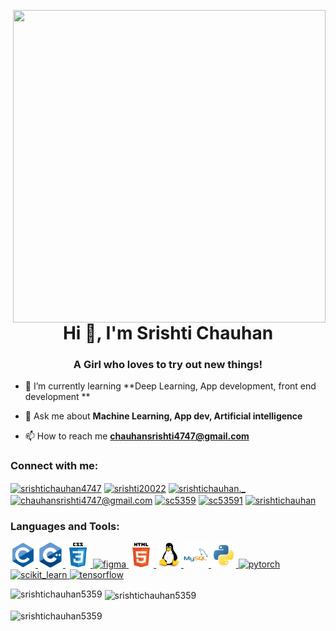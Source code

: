 
<img src="https://i.pinimg.com/originals/37/86/84/3786843c8b45ffdf68acc6baecab2d80.gif" 
     width="500" 
     height="500"
     align="right" />

<h1 align="center">Hi 👋, I'm Srishti Chauhan</h1>
<h3 align="center">A Girl who loves to try out new things! </h3>

- 🌱 I’m currently learning **Deep Learning, App development, front end development  **

- 💬 Ask me about **Machine Learning, App dev, Artificial intelligence**

- 📫 How to reach me **chauhansrishti4747@gmail.com**

<h3 align="left">Connect with me:</h3>
<p align="left">
<a href="https://linkedin.com/in/srishtichauhan4747" target="blank"><img align="center" src="https://raw.githubusercontent.com/rahuldkjain/github-profile-readme-generator/master/src/images/icons/Social/linked-in-alt.svg" alt="srishtichauhan4747" height="30" width="40" /></a>
<a href="https://kaggle.com/srishti20022" target="blank"><img align="center" src="https://raw.githubusercontent.com/rahuldkjain/github-profile-readme-generator/master/src/images/icons/Social/kaggle.svg" alt="srishti20022" height="30" width="40" /></a>
<a href="https://instagram.com/srishtichauhan._" target="blank"><img align="center" src="https://raw.githubusercontent.com/rahuldkjain/github-profile-readme-generator/master/src/images/icons/Social/instagram.svg" alt="srishtichauhan._" height="30" width="40" /></a>
  <a href="https://medium.com/@chauhansrishti4747" target="blank"><img align="center" src="https://tse3.mm.bing.net/th?id=OIP.QxOPjEQ91N8-yeG_m2R9IQHaFj&pid=Api&P=0" alt="chauhansrishti4747@gmail.com" height="30" width="40" /></a>
<a href="https://www.codechef.com/users/sc5359" target="blank"><img align="center" src="https://cdn.jsdelivr.net/npm/simple-icons@3.1.0/icons/codechef.svg" alt="sc5359" height="30" width="40" /></a>
<a href="https://www.hackerrank.com/sc53591" target="blank"><img align="center" src="https://raw.githubusercontent.com/rahuldkjain/github-profile-readme-generator/master/src/images/icons/Social/hackerrank.svg" alt="sc53591" height="30" width="40" /></a>
<a href="https://www.leetcode.com/srishtichauhan" target="blank"><img align="center" src="https://raw.githubusercontent.com/rahuldkjain/github-profile-readme-generator/master/src/images/icons/Social/leet-code.svg" alt="srishtichauhan" height="30" width="40" /></a>
</p>

<h3 align="left">Languages and Tools:</h3>
<p align="left"> <a href="https://www.cprogramming.com/" target="_blank" rel="noreferrer"> <img src="https://raw.githubusercontent.com/devicons/devicon/master/icons/c/c-original.svg" alt="c" width="40" height="40"/> </a> <a href="https://www.w3schools.com/cpp/" target="_blank" rel="noreferrer"> <img src="https://raw.githubusercontent.com/devicons/devicon/master/icons/cplusplus/cplusplus-original.svg" alt="cplusplus" width="40" height="40"/> </a> <a href="https://www.w3schools.com/css/" target="_blank" rel="noreferrer"> <img src="https://raw.githubusercontent.com/devicons/devicon/master/icons/css3/css3-original-wordmark.svg" alt="css3" width="40" height="40"/> </a> <a href="https://www.figma.com/" target="_blank" rel="noreferrer"> <img src="https://www.vectorlogo.zone/logos/figma/figma-icon.svg" alt="figma" width="40" height="40"/> </a><a href="https://www.w3.org/html/" target="_blank" rel="noreferrer"> <img src="https://raw.githubusercontent.com/devicons/devicon/master/icons/html5/html5-original-wordmark.svg" alt="html5" width="40" height="40"/> </a> <a href="https://www.linux.org/" target="_blank" rel="noreferrer"> <img src="https://raw.githubusercontent.com/devicons/devicon/master/icons/linux/linux-original.svg" alt="linux" width="40" height="40"/> </a>  <a href="https://www.mysql.com/" target="_blank" rel="noreferrer"> <img src="https://raw.githubusercontent.com/devicons/devicon/master/icons/mysql/mysql-original-wordmark.svg" alt="mysql" width="40" height="40"/> </a>  <a href="https://www.python.org" target="_blank" rel="noreferrer"> <img src="https://raw.githubusercontent.com/devicons/devicon/master/icons/python/python-original.svg" alt="python" width="40" height="40"/> </a> <a href="https://pytorch.org/" target="_blank" rel="noreferrer"> <img src="https://www.vectorlogo.zone/logos/pytorch/pytorch-icon.svg" alt="pytorch" width="40" height="40"/> </a> <a href="https://scikit-learn.org/" target="_blank" rel="noreferrer"> <img src="https://upload.wikimedia.org/wikipedia/commons/0/05/Scikit_learn_logo_small.svg" alt="scikit_learn" width="40" height="40"/> </a> <a href="https://www.tensorflow.org" target="_blank" rel="noreferrer"> <img src="https://www.vectorlogo.zone/logos/tensorflow/tensorflow-icon.svg" alt="tensorflow" width="40" height="40"/> </a> </p>

<p><img align="left" src="https://github-readme-stats.vercel.app/api/top-langs?username=srishtichauhan5359&show_icons=true&locale=en&layout=compact" alt="srishtichauhan5359" /></p>

<p>&nbsp;<img align="center" src="https://github-readme-stats.vercel.app/api?username=srishtichauhan5359&show_icons=true&locale=en" alt="srishtichauhan5359" /></p>

<p><img align="center" src="https://github-readme-streak-stats.herokuapp.com/?user=srishtichauhan5359&" alt="srishtichauhan5359" /></p>
